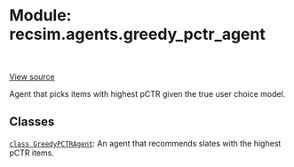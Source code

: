 <div itemscope itemtype="http://developers.google.com/ReferenceObject">
<meta itemprop="name" content="recsim.agents.greedy_pctr_agent" />
<meta itemprop="path" content="Stable" />
</div>

# Module: recsim.agents.greedy_pctr_agent

<table class="tfo-notebook-buttons tfo-api" align="left">
</table>

<a target="_blank" href="https://github.com/google-research/recsim/tree/master/recsim//agents/greedy_pctr_agent.py">View
source</a>

Agent that picks items with highest pCTR given the true user choice model.

<!-- Placeholder for "Used in" -->

## Classes

[`class GreedyPCTRAgent`](../../recsim/agents/greedy_pctr_agent/GreedyPCTRAgent.md):
An agent that recommends slates with the highest pCTR items.
